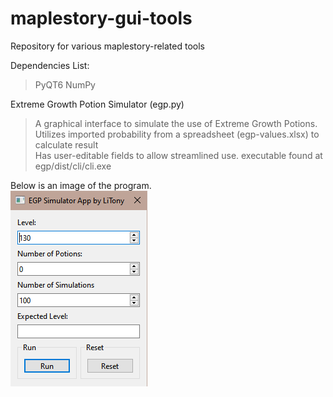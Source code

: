 # maplestory-gui-tools
Repository for various maplestory-related tools

Dependencies List:  
> PyQT6
> NumPy

Extreme Growth Potion Simulator (egp.py)
> A graphical interface to simulate the use of Extreme Growth Potions.  
> Utilizes imported probability from a spreadsheet (egp-values.xlsx) to calculate result  
> Has user-editable fields to allow streamlined use.
> executable found at egp/dist/cli/cli.exe

Below is an image of the program.  
![Picture of EGP Tool](https://github.com/LiTony/maplestory-gui-tools/blob/main/egp/egp_example.png?raw=true)
